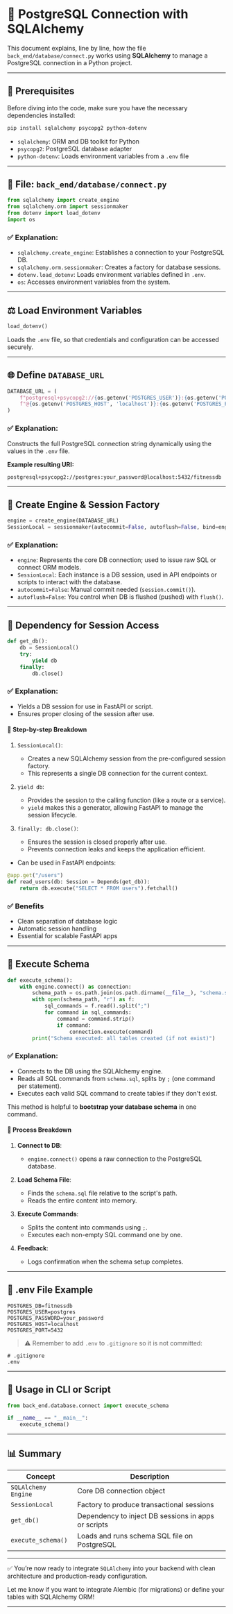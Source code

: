 # 📂 PostgreSQL Connection with SQLAlchemy

This document explains, line by line, how the file `back_end/database/connect.py` works using **SQLAlchemy** to manage a PostgreSQL connection in a Python project.

---

## 🔄 Prerequisites

Before diving into the code, make sure you have the necessary dependencies installed:

```bash
pip install sqlalchemy psycopg2 python-dotenv
```

- `sqlalchemy`: ORM and DB toolkit for Python
- `psycopg2`: PostgreSQL database adapter
- `python-dotenv`: Loads environment variables from a `.env` file

---

## 📁 File: `back_end/database/connect.py`

```python
from sqlalchemy import create_engine
from sqlalchemy.orm import sessionmaker
from dotenv import load_dotenv
import os
```

### ✅ Explanation:
- `sqlalchemy.create_engine`: Establishes a connection to your PostgreSQL DB.
- `sqlalchemy.orm.sessionmaker`: Creates a factory for database sessions.
- `dotenv.load_dotenv`: Loads environment variables defined in `.env`.
- `os`: Accesses environment variables from the system.

---

## ⚖️ Load Environment Variables

```python
load_dotenv()
```
Loads the `.env` file, so that credentials and configuration can be accessed securely.

---

## 🌐 Define `DATABASE_URL`

```python
DATABASE_URL = (
    f"postgresql+psycopg2://{os.getenv('POSTGRES_USER')}:{os.getenv('POSTGRES_PASSWORD')}"
    f"@{os.getenv('POSTGRES_HOST', 'localhost')}:{os.getenv('POSTGRES_PORT', 5432)}/{os.getenv('POSTGRES_DB')}"
)
```

### ✅ Explanation:
Constructs the full PostgreSQL connection string dynamically using the values in the `.env` file.

**Example resulting URI:**
```
postgresql+psycopg2://postgres:your_password@localhost:5432/fitnessdb
```

---

## 🚀 Create Engine & Session Factory

```python
engine = create_engine(DATABASE_URL)
SessionLocal = sessionmaker(autocommit=False, autoflush=False, bind=engine)
```

### ✅ Explanation:
- `engine`: Represents the core DB connection; used to issue raw SQL or connect ORM models.
- `SessionLocal`: Each instance is a DB session, used in API endpoints or scripts to interact with the database.
- `autocommit=False`: Manual commit needed (`session.commit()`).
- `autoflush=False`: You control when DB is flushed (pushed) with `flush()`.

---

## 🧱 Dependency for Session Access

```python
def get_db():
    db = SessionLocal()
    try:
        yield db
    finally:
        db.close()
```

### ✅ Explanation:
- Yields a DB session for use in FastAPI or script.
- Ensures proper closing of the session after use.

#### 📅 Step-by-step Breakdown

1. `SessionLocal()`:
   - Creates a new SQLAlchemy session from the pre-configured session factory.
   - This represents a single DB connection for the current context.

2. `yield db`:
   - Provides the session to the calling function (like a route or a service).
   - `yield` makes this a generator, allowing FastAPI to manage the session lifecycle.

3. `finally: db.close()`:
   - Ensures the session is closed properly after use.
   - Prevents connection leaks and keeps the application efficient.

- Can be used in FastAPI endpoints:
```python
@app.get("/users")
def read_users(db: Session = Depends(get_db)):
    return db.execute("SELECT * FROM users").fetchall()
```

### ✅ Benefits
- Clean separation of database logic
- Automatic session handling
- Essential for scalable FastAPI apps

---

## 🔧 Execute Schema

```python
def execute_schema():
    with engine.connect() as connection:
        schema_path = os.path.join(os.path.dirname(__file__), "schema.sql")
        with open(schema_path, "r") as f:
            sql_commands = f.read().split(";")
            for command in sql_commands:
                command = command.strip()
                if command:
                    connection.execute(command)
        print("Schema executed: all tables created (if not exist)")
```

### ✅ Explanation:
- Connects to the DB using the SQLAlchemy engine.
- Reads all SQL commands from `schema.sql`, splits by `;` (one command per statement).
- Executes each valid SQL command to create tables if they don't exist.

This method is helpful to **bootstrap your database schema** in one command.

#### 🔄 Process Breakdown

1. **Connect to DB**:
   - `engine.connect()` opens a raw connection to the PostgreSQL database.

2. **Load Schema File**:
   - Finds the `schema.sql` file relative to the script's path.
   - Reads the entire content into memory.

3. **Execute Commands**:
   - Splits the content into commands using `;`.
   - Executes each non-empty SQL command one by one.

4. **Feedback**:
   - Logs confirmation when the schema setup completes.
---

## 📄 .env File Example
```
POSTGRES_DB=fitnessdb
POSTGRES_USER=postgres
POSTGRES_PASSWORD=your_password
POSTGRES_HOST=localhost
POSTGRES_PORT=5432
```

> ⚠️ Remember to add `.env` to `.gitignore` so it is not committed:
```
# .gitignore
.env
```

---

## 🔹 Usage in CLI or Script
```python
from back_end.database.connect import execute_schema

if __name__ == "__main__":
    execute_schema()
```

---

## 📊 Summary
| Concept | Description |
|--------|-------------|
| `SQLAlchemy Engine` | Core DB connection object |
| `SessionLocal` | Factory to produce transactional sessions |
| `get_db()` | Dependency to inject DB sessions in apps or scripts |
| `execute_schema()` | Loads and runs schema SQL file on PostgreSQL |

---

✅ You’re now ready to integrate `SQLAlchemy` into your backend with clean architecture and production-ready configuration.

Let me know if you want to integrate Alembic (for migrations) or define your tables with SQLAlchemy ORM!

-------
